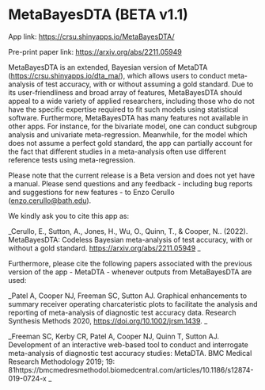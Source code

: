 # MetaBayesDTA (BETA v1.1)

App link: https://crsu.shinyapps.io/MetaBayesDTA/

Pre-print paper link:  https://arxiv.org/abs/2211.05949

MetaBayesDTA is an extended, Bayesian version of MetaDTA 
(https://crsu.shinyapps.io/dta_ma/), which allows users to conduct meta-analysis of test accuracy, with or without assuming a gold standard. Due to its user-friendliness and broad array of features, MetaBayesDTA should appeal to a wide variety of applied researchers, including those who do not have the specific expertise required to fit such models using statistical software. Furthermore, MetaBayesDTA has many features not available in other apps. For instance, for the bivariate model, one can conduct subgroup analysis and univariate meta-regression. Meanwhile, for the model which does not assume a perfect gold standard, the app can partially account for the fact that different studies in a meta-analysis often use different reference tests using meta-regression. 

 
Please note that the current release is a Beta version and does not yet have a manual. Please send questions and any feedback - including bug reports and suggestions for new features - to Enzo Cerullo (enzo.cerullo@bath.edu). 

 
We kindly ask you to cite this app as:

_Cerullo, E., Sutton, A., Jones, H., Wu, O., Quinn, T., & Cooper, N.. (2022). MetaBayesDTA: Codeless Bayesian meta-analysis of test accuracy, with or without a gold standard. https://arxiv.org/abs/2211.05949 _


Furthermore, please cite the following papers associated with the previous version of the app - MetaDTA - whenever outputs from MetaBayesDTA are used:

_Patel A, Cooper NJ, Freeman SC, Sutton AJ. Graphical enhancements to summary receiver operating charcateristic plots to facilitate the analysis and reporting of meta-analysis of diagnostic test accuracy data. Research Synthesis Methods 2020, https://doi.org/10.1002/jrsm.1439. _

_Freeman SC, Kerby CR, Patel A, Cooper NJ, Quinn T, Sutton AJ. Development of an interactive web-based tool to conduct and interrogate meta-analysis of diagnostic test accuracy studies: MetaDTA. BMC Medical Research Methodology 2019; 19: 81https://bmcmedresmethodol.biomedcentral.com/articles/10.1186/s12874-019-0724-x _
